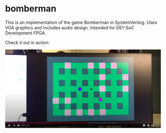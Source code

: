 # bomberman

This is an implementation of the game Bomberman in SystemVerilog. Uses VGA graphics and includes audio design. Intended for DE1-SoC Development FPGA.

Check it out in action:

[![](./bomberman_thumbnail.png)](https://drive.google.com/file/d/1EQWd4hCIDSEnYw3WuK4rLtWOLAGp5drS/view?usp=sharing)
